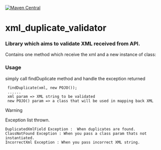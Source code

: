 [![Maven Central](https://maven-badges.herokuapp.com/maven-central/io.github.walleyy/xml_duplicate_validator/badge.svg?style=plastic)](https://maven-badges.herokuapp.com/maven-central/io.github.walleyy/xml_duplicate_validator)

# xml_duplicate_validator

### Library which aims to validate XML received from API.
Contains one method which receive the xml and a new instance of class:

### Usage
simply call findDuplicate method and handle the exception returned
```
 findDuplicate(xml, new POJO());
 ......
 xml param => XML string to be validated
 new POJO() param => a class that will be used in mapping back XML
```


>[!WARNING]
Exception list thrown.

```agsl
DuplicatedXmlField Exception :  When duplicates are found.
ClassNotFound Exception : When you pass a class param thats not instantiated.
IncorrectXml Exception : When you pass incorrect XML string.
```

